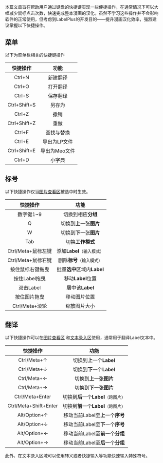 # 

# 

本篇文章旨在帮助用户通过键盘的快捷键实现一些便捷操作，在通常情况下可以大幅减少鼠标点击次数，快速完成整本漫画的汉化。虽然不学习这些操作并不会影响软件的正常使用，但考虑到LabelPlus的开发目的——提升漫画汉化效率，强烈建议掌握以下快捷操作。

## 菜单

以下为菜单栏相关的快捷键操作

| 快捷操作         | 功能                              |
|:------------:|:-------------------------------:|
| Ctrl+N       | 新建翻译                            |
| Ctrl+O       | 打开翻译                            |
| Ctrl+S       | 保存翻译                            |
| Ctrl+Shift+S | 另存为                             |
| Ctrl+Z       | 撤销                              |
| Ctrl+Shift+Z | 重做                              |
| Ctrl+F       | 查找与替换                           |
| Ctrl+E       | 导出为LP文件                         |
| Ctrl+Shift+E | 导出为Meo文件                        |
| Ctrl+D       | 小字典 |



## 标号

以下快捷操作仅当[图片查看区](/base/interface#图片查看区)被选中时生效。

| 快捷操作           | 功能                   |
|:--------------:|:--------------------:|
| 数字键1~9         | 切换到相应**分组**          |
| Q              | 切换到**上**一张**图片**     |
| W              | 切换到**下**一张**图片**     |
| Tab            | 切换**工作模式**           |
| Ctrl/Meta+鼠标左键 | 添加**Label**`（输入模式）`  |
| Ctrl/Meta+鼠标右键 | 删除**标号**`（输入模式）`     |
| 按住鼠标右键拖曳       | 批量**选中**区域内**Label** |
| 按住Label拖曳      | 移动**Label**位置        |
| 双击Label        | 居中该**Label**         |
| 按住图片拖曳         | 移动图片位置               |
| Ctrl/Meta+滚轮   | 缩放图片大小               |

## 翻译

以下快捷操作可以在[图片查看区](/base/interface#图片查看区) 和[文本录入区](/base/interface#文本录入区)使用，通常用于翻译Label文本中。

| 快捷操作                  | 功能                         |
|:---------------------:|:--------------------------:|
| Ctrl/Meta+↑           | 切换到**上**一个**Label**        |
| Ctrl/Meta+↓           | 切换到**下**一个**Label**        |
| Ctrl/Meta+←           | 切换到**上**一张**图片**           |
| Ctrl/Meta+→           | 切换到**下**一张**图片**           |
| Ctrl/Meta+Enter       | 切换到**后**一个**Label**`（跨图片）` |
| Ctrl/Meta+Shift+Enter | 切换到**前**一个**Label**`（跨图片）` |
| Alt/Option+↑          | 移动当前Label至**上**一个**序号**    |
| Alt/Option+↓          | 移动当前Label至**下**一个**序号**    |
| Alt/Option+←          | 移动当前Label至**前**一个**分组**    |
| Alt/Option+→          | 移动当前Label至**后**一个**分组**    |

此外，在文本录入区域可以使用转义或者快捷输入等功能快速输入特殊符号。


